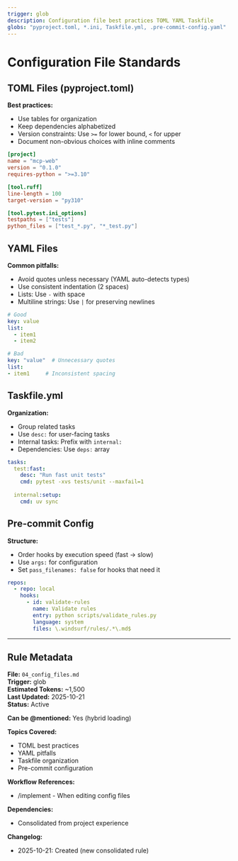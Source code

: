 ```yaml
---
trigger: glob
description: Configuration file best practices TOML YAML Taskfile
globs: "pyproject.toml, *.ini, Taskfile.yml, .pre-commit-config.yaml"
---
```


# Configuration File Standards

## TOML Files (pyproject.toml)

**Best practices:**
- Use tables for organization
- Keep dependencies alphabetized
- Version constraints: Use `>=` for lower bound, `<` for upper
- Document non-obvious choices with inline comments

```toml
[project]
name = "mcp-web"
version = "0.1.0"
requires-python = ">=3.10"

[tool.ruff]
line-length = 100
target-version = "py310"

[tool.pytest.ini_options]
testpaths = ["tests"]
python_files = ["test_*.py", "*_test.py"]
```

## YAML Files

**Common pitfalls:**
- Avoid quotes unless necessary (YAML auto-detects types)
- Use consistent indentation (2 spaces)
- Lists: Use `-` with space
- Multiline strings: Use `|` for preserving newlines

```yaml
# Good
key: value
list:
  - item1
  - item2

# Bad
key: "value"  # Unnecessary quotes
list:
- item1     # Inconsistent spacing
```

## Taskfile.yml

**Organization:**
- Group related tasks
- Use `desc:` for user-facing tasks
- Internal tasks: Prefix with `internal:`
- Dependencies: Use `deps:` array

```yaml
tasks:
  test:fast:
    desc: "Run fast unit tests"
    cmd: pytest -xvs tests/unit --maxfail=1
  
  internal:setup:
    cmd: uv sync
```

## Pre-commit Config

**Structure:**
- Order hooks by execution speed (fast → slow)
- Use `args:` for configuration
- Set `pass_filenames: false` for hooks that need it

```yaml
repos:
  - repo: local
    hooks:
      - id: validate-rules
        name: Validate rules
        entry: python scripts/validate_rules.py
        language: system
        files: \.windsurf/rules/.*\.md$
```



---

## Rule Metadata

**File:** `04_config_files.md`  
**Trigger:** glob  
**Estimated Tokens:** ~1,500  
**Last Updated:** 2025-10-21  
**Status:** Active

**Can be @mentioned:** Yes (hybrid loading)


**Topics Covered:**
- TOML best practices
- YAML pitfalls
- Taskfile organization
- Pre-commit configuration

**Workflow References:**
- /implement - When editing config files

**Dependencies:**
- Consolidated from project experience

**Changelog:**
- 2025-10-21: Created (new consolidated rule)